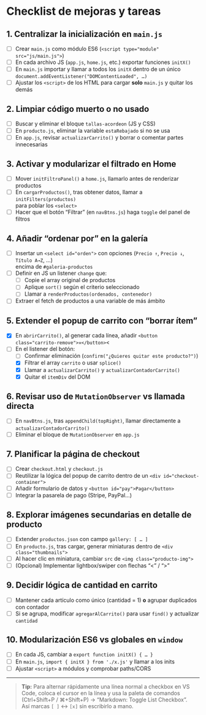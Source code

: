 # Checklist de mejoras y tareas

## 1. Centralizar la inicialización en `main.js`
- [ ] Crear `main.js` como módulo ES6 (`<script type="module" src="js/main.js">`)
- [ ] En cada archivo JS (`app.js`, `home.js`, etc.) exportar funciones `initX()`
- [ ] En `main.js` importar y llamar a todos los `initX` dentro de un único  
      `document.addEventListener("DOMContentLoaded", …)`
- [ ] Ajustar los `<script>` de los HTML para cargar **solo** `main.js` y quitar los demás

## 2. Limpiar código muerto o no usado
- [ ] Buscar y eliminar el bloque `tallas-acordeon` (JS y CSS)
- [ ] En `producto.js`, eliminar la variable `estaRebajado` si no se usa
- [ ] En `app.js`, revisar `actualizarCarrito()` y borrar o comentar partes innecesarias

## 3. Activar y modularizar el filtrado en Home
- [ ] Mover `initFiltroPanel()` a `home.js`, llamarlo antes de renderizar productos
- [ ] En `cargarProductos()`, tras obtener datos, llamar a `initFilters(productos)`  
      para poblar los `<select>`
- [ ] Hacer que el botón “Filtrar” (en `navBtns.js`) haga `toggle` del panel de filtros

## 4. Añadir “ordenar por” en la galería
- [ ] Insertar un `<select id="orden">` con opciones (`Precio ↑`, `Precio ↓`, `Título A→Z`, …)  
      encima de `#galeria-productos`
- [ ] Definir en JS un listener `change` que:
  - [ ] Copie el array original de productos  
  - [ ] Aplique `sort()` según el criterio seleccionado  
  - [ ] Llamar a `renderProductos(ordenados, contenedor)`
- [ ] Extraer el fetch de productos a una variable de más ámbito

## 5. Extender el popup de carrito con “borrar ítem”
- [x] En `abrirCarrito()`, al generar cada línea, añadir `<button class="carrito-remove">✕</button>`<
- [ ] En el listener del botón:
  - [ ] Confirmar eliminación (`confirm("¿Quieres quitar este producto?")`)  
  - [x] Filtrar el array `carrito` o usar `splice()`  
  - [x] Llamar a `actualizarCarrito()` y `actualizarContadorCarrito()`  
  - [x] Quitar el `itemDiv` del DOM

## 6. Revisar uso de `MutationObserver` vs llamada directa
- [ ] En `navBtns.js`, tras `appendChild(topRight)`, llamar directamente a `actualizarContadorCarrito()`
- [ ] Eliminar el bloque de `MutationObserver` en `app.js`

## 7. Planificar la página de checkout
- [ ] Crear `checkout.html` y `checkout.js`
- [ ] Reutilizar la lógica del popup de carrito dentro de un `<div id="checkout-container">`
- [ ] Añadir formulario de datos y `<button id="pay">Pagar</button>`
- [ ] Integrar la pasarela de pago (Stripe, PayPal…)

## 8. Explorar imágenes secundarias en detalle de producto
- [ ] Extender `productos.json` con campo `gallery: [ … ]`
- [ ] En `producto.js`, tras cargar, generar miniaturas dentro de `<div class="thumbnails">`
- [ ] Al hacer clic en miniatura, cambiar `src` de `<img class="producto-img">`
- [ ] (Opcional) Implementar lightbox/swiper con flechas “<” / “>”

## 9. Decidir lógica de cantidad en carrito
- [ ] Mantener cada artículo como único (cantidad = 1) **o** agrupar duplicados con contador
- [ ] Si se agrupa, modificar `agregarAlCarrito()` para usar `find()` y actualizar `cantidad`

## 10. Modularización ES6 vs globales en `window`
- [ ] En cada JS, cambiar a `export function initX() { … }`  
- [ ] En `main.js`, `import { initX } from './x.js'` y llamar a los inits  
- [ ] Ajustar `<script>` a módulos y comprobar paths/CORS

---

> **Tip:** Para alternar rápidamente una línea normal a checkbox en VS Code, coloca el cursor en la línea y usa la paleta de comandos (Ctrl+Shift+P / ⌘+Shift+P) → “Markdown: Toggle List Checkbox”.  
> Así marcas `[ ]` ↔ `[x]` sin escribirlo a mano.